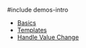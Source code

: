 #include demos-intro

- [Basics](https://js.devexpress.com/Demos/WidgetsGallery/Demo/Lookup/Basics/)
- [Templates](https://js.devexpress.com/Demos/WidgetsGallery/Demo/Lookup/Templates/)
- [Handle Value Change](https://js.devexpress.com/Demos/WidgetsGallery/Demo/Lookup/EventHandling/)